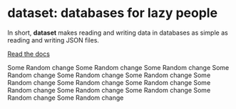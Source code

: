 dataset: databases for lazy people
==================================

In short, **dataset** makes reading and writing data in databases as simple as reading and writing JSON files.

[Read the docs](https://dataset.readthedocs.org/)


Some Random change
Some Random change
Some Random change
Some Random change
Some Random change
Some Random change
Some Random change
Some Random change
Some Random change
Some Random change
Some Random change
Some Random change
Some Random change
Some Random change
